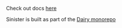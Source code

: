 Check out docs [here](https://docs.dairy.foundation/Sinister/overview)

Sinister is built as part of the [Dairy
monorepo](https://github.com/Dairy-Foundation/Dairy)

